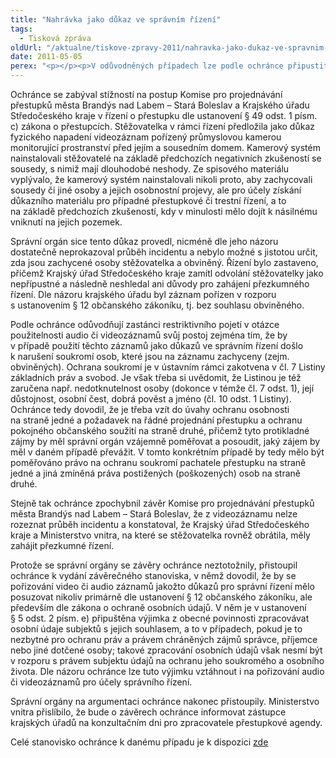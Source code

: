 ```yaml
---
title: "Nahrávka jako důkaz ve správním řízení"
tags:
  - Tisková zpráva
oldUrl: "/aktualne/tiskove-zpravy-2011/nahravka-jako-dukaz-ve-spravnim-rizeni"
date: 2011-05-05
perex: "<p></p><p>V odůvodněných případech lze podle ochránce připustit audio či video nahrávku pořízenou bez souhlasu zachycené osoby jako důkaz ve správním řízení, pokud jsou přitom naplněny podmínky ustanovení § 5 odst. 2 písm. e) zákona na ochranu osobních údajů.</p>"
---
```


<!-- imported from the old website -->

<p>Ochránce se zabýval stížností na postup Komise pro projednávání přestupků města Brandýs nad Labem – Stará Boleslav a Krajského úřadu Středočeského kraje v řízení o přestupku dle ustanovení § 49 odst. 1 písm. c) zákona o přestupcích. Stěžovatelka v rámci řízení předložila jako důkaz fyzického napadení videozáznam pořízený průmyslovou kamerou monitorující prostranství před jejím a sousedním domem. Kamerový systém nainstalovali stěžovatelé na základě předchozích negativních zkušeností se sousedy, s nimiž mají dlouhodobé neshody. Ze spisového materiálu vyplývalo, že kamerový systém nainstalovali nikoli proto, aby zachycovali sousedy či jiné osoby a jejich osobnostní projevy, ale pro účely získání důkazního materiálu pro případné přestupkové či trestní řízení, a to na základě předchozích zkušeností, kdy v minulosti mělo dojít k násilnému vniknutí na jejich pozemek. </p><p>Správní orgán sice tento důkaz provedl, nicméně dle jeho názoru dostatečně neprokazoval průběh incidentu a nebylo možné s jistotou určit, zda jsou zachycené osoby stěžovatelka a obviněný. Řízení bylo zastaveno, přičemž Krajský úřad Středočeského kraje zamítl odvolání stěžovatelky jako nepřípustné a následně neshledal ani důvody pro zahájení přezkumného řízení. Dle názoru krajského úřadu byl záznam pořízen v rozporu s ustanovením § 12 občanského zákoníku, tj. bez souhlasu obviněného.</p><p>Podle ochránce odůvodňují zastánci restriktivního pojetí v otázce použitelnosti audio či videozáznamů svůj postoj zejména tím, že by v případě použití těchto záznamů jako důkazů ve správním řízení došlo k narušení soukromí osob, které jsou na záznamu zachyceny (zejm. obviněných). Ochrana soukromí je v ústavním rámci zakotvena v čl. 7 Listiny základních práv a svobod. Je však třeba si uvědomit, že Listinou je též zaručena např. nedotknutelnost osoby (dokonce v témže čl. 7 odst. 1), její důstojnost, osobní čest, dobrá pověst a jméno (čl. 10 odst. 1 Listiny). Ochránce tedy dovodil, že je třeba vzít do úvahy ochranu osobnosti na straně jedné a požadavek na řádné projednání přestupku a ochranu pokojného občanského soužití na straně druhé, přičemž tyto protikladné zájmy by měl správní orgán vzájemně poměřovat a posoudit, jaký zájem by měl v daném případě převážit. V tomto konkrétním případě by tedy mělo být poměřováno právo na ochranu soukromí pachatele přestupku na straně jedné a jiná zmíněná práva postižených (poškozených) osob na straně druhé.</p><p>Stejně tak ochránce zpochybnil závěr Komise pro projednávání přestupků města Brandýs nad Labem – Stará Boleslav, že z videozáznamu nelze rozeznat průběh incidentu a konstatoval, že Krajský úřad Středočeského kraje a Ministerstvo vnitra, na které se stěžovatelka rovněž obrátila, měly zahájit přezkumné řízení.</p><p>Protože se správní orgány se závěry ochránce neztotožnily, přistoupil ochránce k vydání závěrečného stanoviska, v němž dovodil, že by se pořizování video či audio záznamů jakožto důkazů pro správní řízení mělo posuzovat nikoliv primárně dle ustanovení § 12 občanského zákoníku, ale především dle zákona o ochraně osobních údajů. V něm je v ustanovení § 5 odst. 2 písm. e) připuštěna výjimka z obecné povinnosti zpracovávat osobní údaje subjektů s jejich souhlasem, a to v případech, pokud je to nezbytné pro ochranu práv a právem chráněných zájmů správce, příjemce nebo jiné dotčené osoby; takové zpracování osobních údajů však nesmí být v rozporu s právem subjektu údajů na ochranu jeho soukromého a osobního života. Dle názoru ochránce lze tuto výjimku vztáhnout i na pořizování audio či videozáznamů pro účely správního řízení.</p><p>Správní orgány na argumentaci ochránce nakonec přistoupily. Ministerstvo vnitra přislíbilo, že bude o závěrech ochránce informovat zástupce krajských úřadů na konzultačním dni pro zpracovatele přestupkové agendy.</p><p>Celé stanovisko ochránce k danému případu je k dispozici <a title="Otevření do nového okna" href="http://eso.ochrance.cz/Nalezene/Edit/582" target="_blank">zde</a> </p>

